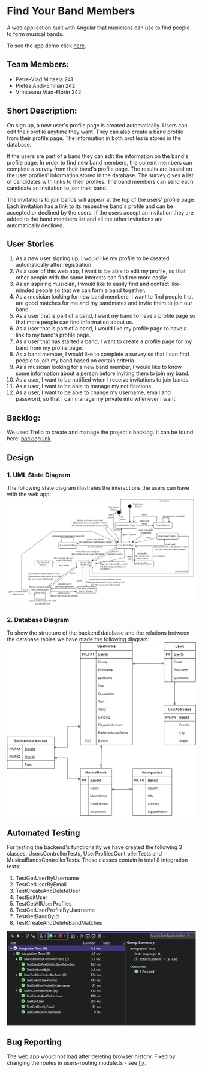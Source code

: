# Find Your Band Members 
A web application built with Angular that musicians can use to find people to form musical bands. 

To see the app demo click [here](https://youtu.be/Dc2MF4MxThE).

## Team Members: 
- Petre-Vlad Mihaela 241 
- Pletea Andi-Emilian 242 
- Vrinceanu Vlad-Florin 242
  

## Short Description: 
On sign up, a new user's profile page is created automatically. Users can edit their profile anytime they want. They can also create a band profile from their profile page. The information in both profiles is stored in the database.

If the users are part of a band they can edit the information on the band's profile page. In order to find new band members, the current members can complete a survey from their band's profile page. The results are based on the user profiles' information stored in the database. The survey gives a list of candidates with links to their profiles. The band members can send each candidate an invitation to join their band. 

The invitations to join bands will appear at the top of the users' profile page. Each invitation has a link to its respective band's profile and can be accepted or declined by the users. If the users accept an invitation they are added to the band members list and all the other invitations are automatically declined. 


## User Stories 
1. As a new user signing up, I would like my profile to be created automatically after registration. 
2. As a user of this web app, I want to be able to edit my profile, so that other people with the same interests can find me more easily. 
3. As an aspiring musician, I would like to easily find and contact like-minded people so that we can form a band together. 
4. As a musician looking for new band members, I want to find people that are good matches for me and my bandmates and invite them to join our band. 
5. As a user that is part of a band, I want my band to have a profile page so that more people can find information about us. 
6. As a user that is part of a band, I would like my profile page to have a link to my band's profile page. 
7. As a user that has started a band, I want to create a profile page for my band from my profile page. 
8. As a band member, I would like to complete a survey so that I can find people to join my band based on certain criteria. 
9. As a musician looking for a new band member, I would like to know some information about a person before inviting them to join my band. 
10. As a user, I want to be notified when I receive invitations to join bands. 
11. As a user, I want to be able to manage my notifications. 
12. As a user, I want to be able to change my username, email and password, so that I can manage my private info whenever I want. 


## Backlog: 
We used Trello to create and manage the project's backlog. It can be found here: [backlog link](https://trello.com/b/Jl79b3yD/backlog). 

## Design 
### 1. UML State Diagram 
The following state diagram illustrates the interactions the users can have with the web app:
![state-diagram](https://github.com/PetreVladMihaela/proiect-MDS/blob/main/state-diagram.png) 

### 2. Database Diagram
To show the structure of the backend database and the relations between the database tables we have made the following diagram:
![Database-diagram](https://github.com/PetreVladMihaela/proiect-MDS/blob/main/database-diagram.png) 


## Automated Testing
For testing the backend's functionality we have created the following 3 classes: UsersControllerTests, UserProfilesControllerTests and MusicalBandsControllerTests. These classes contain in total 8 integration tests:
1. TestGetUserByUsername
2. TestGetUserByEmail
3. TestCreateAndDeleteUser
4. TestEditUser
5. TestGetAllUserProfiles
6. TestGetUserProfileByUsername
7. TestGetBandById
8. TestCreateAndDeleteBandMatches

![tests](https://github.com/PetreVladMihaela/proiect-MDS/blob/main/tests.png) 


## Bug Reporting
The web app would not load after deleting browser history. Fixed by changing the routes in users-routing.module.ts - see [fix](https://github.com/PetreVladMihaela/proiect-MDS/commit/b169745db2a02420eaf32f22a69aabb3f086ba1e#).
